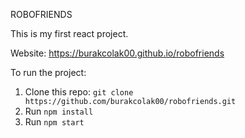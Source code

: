 ROBOFRIENDS

This is my first react project.

Website: https://burakcolak00.github.io/robofriends

To run the project:
1. Clone this repo:
   ```git clone https://github.com/burakcolak00/robofriends.git```
2. Run ```npm install```
3. Run ```npm start```   
